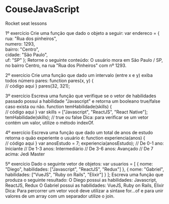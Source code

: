 # CouseJavaScript
Rocket seat lessons

1º exercício
Crie uma função que dado o objeto a seguir:
var endereco = 
{  
    rua: "Rua dos pinheiros",  
    numero: 1293,  
    bairro: "Centro",  
    cidade: "São Paulo",  
    uf: "SP" 
};
Retorne o seguinte conteúdo:
O usuário mora em São Paulo / SP, no bairro Centro, na rua "Rua dos Pinheiros" com nº 1293.

2º exercício
Crie uma função que dado um intervalo (entre x e y) exiba todos número pares:
function pares(x, y) 
{  
    // código aqui 
} 
pares(32, 321);

3º exercício
Escreva uma função que verifique se o vetor de habilidades passado possui a habilidade "Javascript" e retorna um booleano true/false caso exista ou não.
function temHabilidade(skills) 
{  
    // código aqui 
} 
var skills = ["Javascript", "ReactJS", "React Native"]; temHabilidade(skills); // true ou false
Dica: para verificar se um vetor contém um valor, utilize o método indexOf.

4º exercício
Escreva uma função que dado um total de anos de estudo retorna o quão experiente o usuário é:
function experiencia(anos) {  
    // código aqui 
} 
var anosEstudo = 7; experiencia(anosEstudo); // De 0-1 ano: Iniciante // De 1-3 anos: Intermediário // De 3-6 anos: Avançado // De 7 acima: Jedi Master

5º exercício
Dado o seguinte vetor de objetos:
var usuarios = [  {    nome: "Diego",    habilidades: ["Javascript", "ReactJS", "Redux"]  },  {    nome: "Gabriel",    habilidades: ["VueJS", "Ruby on Rails", "Elixir"]  } ];
Escreva uma função que produza o seguinte resultado:
O Diego possui as habilidades: Javascript, ReactJS, Redux O Gabriel possui as habilidades: VueJS, Ruby on Rails, Elixir
Dica: Para percorrer um vetor você deve utilizar a sintaxe for...of e para unir valores de um array com um separador utilize o join.